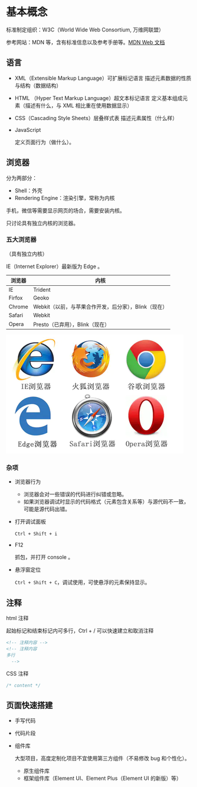 # 基本概念

标准制定组织：W3C（World Wide Web Consortium, 万维网联盟）

参考网站：MDN 等，含有标准信息以及参考手册等。[MDN Web 文档](https://developer.mozilla.org/zh-CN/)

## 语言

- XML（Extensible Markup Language）可扩展标记语言
	描述元素数据的性质与结构（数据结构）
	
- HTML （Hyper Text Markup Language）超文本标记语言
	定义基本组成元素（描述有什么，与 XML 相比重在使用数据显示）
	
- CSS（Cascading Style Sheets）层叠样式表
	描述元素属性（什么样）
	
- JavaScript

	定义页面行为（做什么）。

## 浏览器

分为两部分：
- Shell：外壳
- Rendering Engine：渲染引擎，常称为内核

手机，微信等需要显示网页的场合，需要安装内核。

只讨论具有独立内核的浏览器。

### 五大浏览器

（具有独立内核）

IE（Internet Explorer）最新版为 Edge 。

| 浏览器 | 内核 |
| - | - |
| IE |			Trident|
| Firfox|		Geoko|
| Chrome|	Webkit（以前，与苹果合作开发，后分家），Blink（现在）|
| Safari|	Webkit|
| Opera|		Presto（已弃用），Blink（现在）|

![img](images/基本概念/clipboard.png)

### 杂项

- 浏览器行为
	- 浏览器会对一些错误的代码进行纠错或忽略。
	- 如果浏览器调试时显示的代码格式（元素包含关系等）与源代码不一致，可能是源代码出错。


- 打开调试面板

	`Ctrl + Shift + i`

- F12

	抓包，并打开 console 。

- 悬浮窗定位

	`Ctrl + Shift + C`，调试使用，可使悬浮的元素保持显示。

## 注释

html 注释

起始标记和结束标记内可多行，Ctrl + / 可以快速建立和取消注释

```html
<!-- 注释内容 -->
<!-- 注释内容
多行
  -->  
```

CSS 注释

```css
/* content */
```

## 页面快速搭建

- 手写代码

- 代码片段

- 组件库

	大型项目，高度定制化项目不宜使用第三方组件（不易修改 bug 和个性化）。

	- 原生组件库
	- 框架组件库（Element UI、Element Plus（Element UI 的新版）等）
